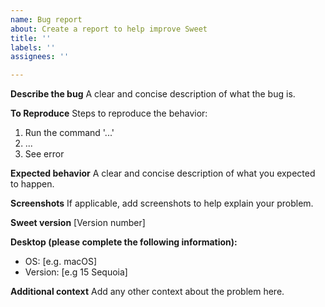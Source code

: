 ```yaml
---
name: Bug report
about: Create a report to help improve Sweet
title: ''
labels: ''
assignees: ''

---
```


**Describe the bug**
A clear and concise description of what the bug is.

**To Reproduce**
Steps to reproduce the behavior:
1. Run the command '...'
2. ...
3. See error

**Expected behavior**
A clear and concise description of what you expected to happen.

**Screenshots**
If applicable, add screenshots to help explain your problem.

**Sweet version**
[Version number]

**Desktop (please complete the following information):**
 - OS: [e.g. macOS]
 - Version: [e.g 15 Sequoia]

**Additional context**
Add any other context about the problem here.
